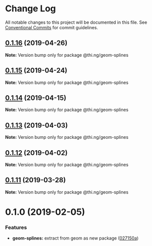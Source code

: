 # Change Log

All notable changes to this project will be documented in this file.
See [Conventional Commits](https://conventionalcommits.org) for commit guidelines.

## [0.1.16](https://github.com/thi-ng/umbrella/compare/@thi.ng/geom-splines@0.1.15...@thi.ng/geom-splines@0.1.16) (2019-04-26)

**Note:** Version bump only for package @thi.ng/geom-splines





## [0.1.15](https://github.com/thi-ng/umbrella/compare/@thi.ng/geom-splines@0.1.14...@thi.ng/geom-splines@0.1.15) (2019-04-24)

**Note:** Version bump only for package @thi.ng/geom-splines





## [0.1.14](https://github.com/thi-ng/umbrella/compare/@thi.ng/geom-splines@0.1.13...@thi.ng/geom-splines@0.1.14) (2019-04-15)

**Note:** Version bump only for package @thi.ng/geom-splines





## [0.1.13](https://github.com/thi-ng/umbrella/compare/@thi.ng/geom-splines@0.1.12...@thi.ng/geom-splines@0.1.13) (2019-04-03)

**Note:** Version bump only for package @thi.ng/geom-splines





## [0.1.12](https://github.com/thi-ng/umbrella/compare/@thi.ng/geom-splines@0.1.11...@thi.ng/geom-splines@0.1.12) (2019-04-02)

**Note:** Version bump only for package @thi.ng/geom-splines





## [0.1.11](https://github.com/thi-ng/umbrella/compare/@thi.ng/geom-splines@0.1.10...@thi.ng/geom-splines@0.1.11) (2019-03-28)

**Note:** Version bump only for package @thi.ng/geom-splines







# 0.1.0 (2019-02-05)


### Features

* **geom-splines:** extract from geom as new package ([027150a](https://github.com/thi-ng/umbrella/commit/027150a))

